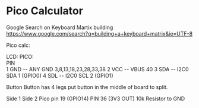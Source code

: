 # Pico Calculator

Google Search on Keyboard Martix building
https://www.google.com/search?q=building+a+keyboard+matrix&ie=UTF-8



Pico calc:

LCD:        PICO:  
     PIN  
1 GND   -- ANY GND  3,8,13,18,23,28,33,38
2 VCC   -- VBUS     40
3 SDA   -- I2C0 SDA 1  (GPIO0)
4 SDL   -- I2C0 SCL 2  (GPIO1)


Button
Button has 4 legs put button in the middle
of board to split.

Side 1                      Side 2
Pico pin 19 (GPIO14)        PIN 36 (3V3 OUT)
10k Resistor to GND